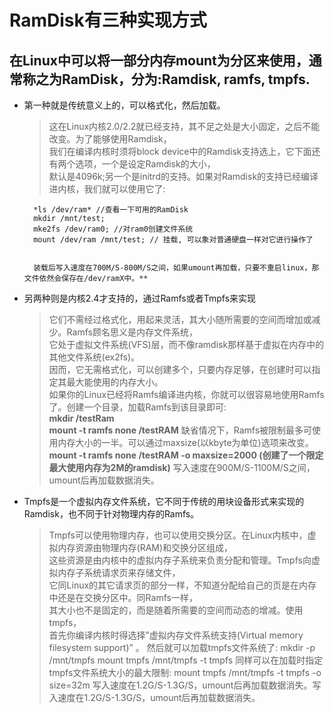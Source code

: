 # RamDisk有三种实现方式
## 在Linux中可以将一部分内存mount为分区来使用，通常称之为RamDisk，分为:Ramdisk, ramfs, tmpfs.

- 第一种就是传统意义上的，可以格式化，然后加载。
    > 这在Linux内核2.0/2.2就已经支持，其不足之处是大小固定，之后不能改变。为了能够使用Ramdisk，  
    我们在编译内核时须将block device中的Ramdisk支持选上，它下面还有两个选项，一个是设定Ramdisk的大小，  
    默认是4096k;另一个是initrd的支持。如果对Ramdisk的支持已经编译进内核，我们就可以使用它了:         
        
        
        *ls /dev/ram* //查看一下可用的RamDisk               
        mkdir /mnt/test;                  
        mke2fs /dev/ram0; //对ram0创建文件系统           
        mount /dev/ram /mnt/test; // 挂载, 可以象对普通硬盘一样对它进行操作了
        
        
        装载后写入速度在700M/S-800M/S之间，如果umount再加载，只要不重启linux，那文件依然会保存在/dev/ramX中。**

- 另两种则是内核2.4才支持的，通过Ramfs或者Tmpfs来实现
    > 它们不需经过格式化，用起来灵活，其大小随所需要的空间而增加或减少。Ramfs顾名思义是内存文件系统，   
    它处于虚拟文件系统(VFS)层，而不像ramdisk那样基于虚拟在内存中的其他文件系统(ex2fs)。  
    因而，它无需格式化，可以创建多个，只要内存足够，在创建时可以指定其最大能使用的内存大小。   
    如果你的Linux已经将Ramfs编译进内核，你就可以很容易地使用Ramfs了。创建一个目录，加载Ramfs到该目录即可:    
        **mkdir /testRam**     
        **mount -t ramfs none /testRAM**
    缺省情况下，Ramfs被限制最多可使用内存大小的一半。可以通过maxsize(以kbyte为单位)选项来改变。      
        **mount -t ramfs none /testRAM -o maxsize=2000 (创建了一个限定最大使用内存为2M的ramdisk)**
    写入速度在900M/S-1100M/S之间，umount后再加载数据消失。



- Tmpfs是一个虚拟内存文件系统，它不同于传统的用块设备形式来实现的Ramdisk，也不同于针对物理内存的Ramfs。   
    > Tmpfs可以使用物理内存，也可以使用交换分区。在Linux内核中，虚拟内存资源由物理内存(RAM)和交换分区组成，   
    这些资源是由内核中的虚拟内存子系统来负责分配和管理。Tmpfs向虚拟内存子系统请求页来存储文件，   
    它同Linux的其它请求页的部分一样，不知道分配给自己的页是在内存中还是在交换分区中。同Ramfs一样，   
    其大小也不是固定的，而是随着所需要的空间而动态的增减。使用tmpfs，   
    首先你编译内核时得选择”虚拟内存文件系统支持(Virtual memory filesystem support)” 。
    然后就可以加载tmpfs文件系统了:
        mkdir -p /mnt/tmpfs
        mount tmpfs /mnt/tmpfs -t tmpfs
    同样可以在加载时指定tmpfs文件系统大小的最大限制:
        mount tmpfs /mnt/tmpfs -t tmpfs -o size=32m
    写入速度在1.2G/S-1.3G/S，umount后再加载数据消失。写入速度在1.2G/S-1.3G/S，umount后再加载数据消失。
